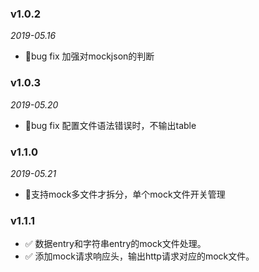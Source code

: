 ### v1.0.2
*2019-05.16*
- 🔨bug fix 加强对mockjson的判断
### v1.0.3
*2019-05.20*
- 🔧bug fix 配置文件语法错误时，不输出table
### v1.1.0
*2019-05.21*
- 🚀支持mock多文件才拆分，单个mock文件开关管理
### v1.1.1
- ✅ 数据entry和字符串entry的mock文件处理。
- ✅ 添加mock请求响应头，输出http请求对应的mock文件。
